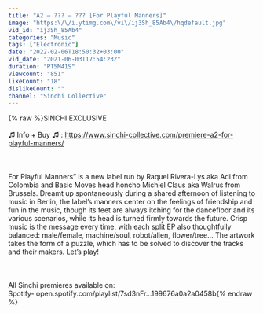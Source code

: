 ```yaml
---
title: "A2 – ??? – ??? [For Playful Manners]"
image: "https:\/\/i.ytimg.com\/vi\/ij3Sh_85Ab4\/hqdefault.jpg"
vid_id: "ij3Sh_85Ab4"
categories: "Music"
tags: ["Electronic"]
date: "2022-02-06T18:50:32+03:00"
vid_date: "2021-06-03T17:54:23Z"
duration: "PT5M41S"
viewcount: "851"
likeCount: "18"
dislikeCount: ""
channel: "Sinchi Collective"
---
```

{% raw %}SINCHI EXCLUSIVE <br /><br />♫ Info + Buy ♫ : <a rel="nofollow" target="blank" href="https://www.sinchi-collective.com/premiere-a2-for-playful-manners/">https://www.sinchi-collective.com/premiere-a2-for-playful-manners/</a><br /><br /><br /><br />For Playful Manners” is a new label run by Raquel Rivera-Lys aka Adi from Colombia and Basic Moves head honcho Michiel Claus aka Walrus from Brussels. Dreamt up spontaneously during a shared afternoon of listening to music in Berlin, the label’s manners center on the feelings of friendship and fun in the music, though its feet are always itching for the dancefloor and its various scenarios, while its head is turned firmly towards the future. Crisp music is the message every time, with each split EP also thoughtfully balanced: male/female, machine/soul, robot/alien, flower/tree... The artwork takes the form of a puzzle, which has to be solved to discover the tracks and their makers. Let’s play!<br /><br /><br /><br />All Sinchi premieres available on: <br />Spotify- open.spotify.com/playlist/7sd3nFr…199676a0a2a0458b{% endraw %}
